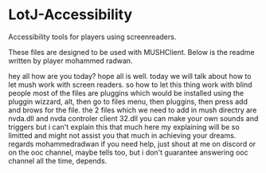 # LotJ-Accessibility
Accessibility tools for players using screenreaders.

These files are designed to be used with MUSHClient. Below is the readme written by player mohammed radwan.

hey all
how are you today?
hope all is well.
today we will talk about how to let mush work with screen readers.
so how to let this thing work with blind people
most of the files are pluggins which would be installed using the pluggin wizzard, alt, then go to files menu, then pluggins, then press add  and brows for the file.
the 2 files which we need to add in mush directry are nvda.dll and nvda controler client 32.dll
you can make your own sounds and triggers but i can't explain this that much here
my explaining will be so limitted and might not assist you that much in  achieving your dreams.
regards
mohammedradwan
if you need help, just shout at me on discord or on the ooc channel, maybe tells too, but i don't guarantee  answering ooc channel all the time, depends.
